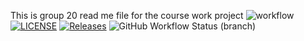 This is group 20 read me file for the course work project
![workflow](https://github.com/RoryM18/sem_group20/actions/workflows/main.yml/badge.svg)
[![LICENSE](https://img.shields.io/github/license/RoryM18/sem.svg?style=flat-square)](https://github.com/RoryM18/sem/blob/master/LICENSE)
[![Releases](https://img.shields.io/github/release/RoryM18/sem/all.svg?style=flat-square)](https://github.com/RoryM18/sem/releases)
![GitHub Workflow Status (branch)](https://img.shields.io/github/workflow/status/RoryM18/sem_group20/A%20workflow%20for%20my%20Hello%20World%20App/develop)